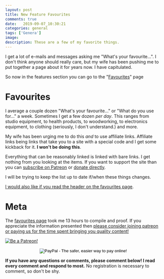 ```yaml
---
layout: post
title: New Feature Favourites
comments: true
date:   2019-09-07_10:30:21 
categories: general
tags: ['Genera']
image:
description: These are a few of my favorite things.
---
```


I get a lot of e-mails and messages asking me "What's your favourite...". I don't think anyone should really care, but my wife has been pushing me to put together a page about it for years now. I have capitulated.

So now in the features section you can go to the "[Favourites](/Favourites.html)" page

# Favourites

I average a couple dozen "What's your favourite..." or "What do you use for..." a week. Sometimes I get a few dozen _per day_. This ranges from studio equipment, to health products, to woodworking, to electronics equipment, to clothing (seriously, I don't understand.) and more.

My wife has been urging me to do this _and_ to use affiliate links. Affiliate links being links that take you to a site with a special code and I get some kickback for it. **I won't be doing this**.

Everything that can be reasonably linked is linked with bare links. I get nothing from you looking at the items. If you want to support the site than you can [subscribe on Patreon](http://patreon.com/admiralbumblebee) or [donate directly](https://paypal.me/admiralbumblebee).

I will be trying to keep the list up to date if/when these things changes.

[I would also like if you read the header on the favourites page](/Favourites.html#what-this-is).

<!--more-->

# Meta

The [favourites page](#Favourites) took me 13 hours to compile and proof. If you appreciate the information presented then <a href="/DonateNow/">please consider joining patreon or paying us for the time spent bringing you quality content!</a>

<a href="https://www.patreon.com/bePatron?u=7465992"> <img class="patreon-button" src="/assets/Patreon.png" alt="Be a Patreon!"></a>

<form style="text-align: center;" action="https://www.paypal.com/cgi-bin/webscr" method="post" target="_top">
<input type="hidden" name="cmd" value="_s-xclick">
<input type="hidden" name="hosted_button_id" value="BR247JAZBTUJJ">
<input type="image" src="https://www.paypalobjects.com/en_US/i/btn/btn_donateCC_LG.gif" border="0" name="submit" alt="PayPal - The safer, easier way to pay online!">
<img alt="" border="0" src="https://www.paypalobjects.com/en_US/i/scr/pixel.gif" width="1" height="1">
</form>

**If you have any questions or comments, please comment below! I read every comment and respond to most.** No registration is necessary to comment, so don't be shy.

